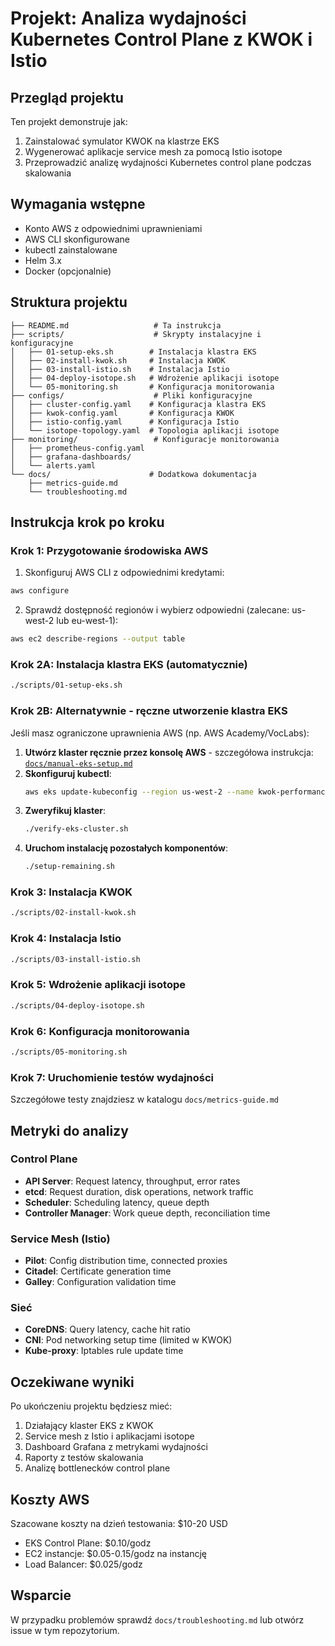# Projekt: Analiza wydajności Kubernetes Control Plane z KWOK i Istio

## Przegląd projektu

Ten projekt demonstruje jak:
1. Zainstalować symulator KWOK na klastrze EKS
2. Wygenerować aplikacje service mesh za pomocą Istio isotope
3. Przeprowadzić analizę wydajności Kubernetes control plane podczas skalowania

## Wymagania wstępne

- Konto AWS z odpowiednimi uprawnieniami
- AWS CLI skonfigurowane
- kubectl zainstalowane
- Helm 3.x
- Docker (opcjonalnie)

## Struktura projektu

```
├── README.md                   # Ta instrukcja
├── scripts/                    # Skrypty instalacyjne i konfiguracyjne
│   ├── 01-setup-eks.sh        # Instalacja klastra EKS
│   ├── 02-install-kwok.sh     # Instalacja KWOK
│   ├── 03-install-istio.sh    # Instalacja Istio
│   ├── 04-deploy-isotope.sh   # Wdrożenie aplikacji isotope
│   └── 05-monitoring.sh       # Konfiguracja monitorowania
├── configs/                    # Pliki konfiguracyjne
│   ├── cluster-config.yaml    # Konfiguracja klastra EKS
│   ├── kwok-config.yaml       # Konfiguracja KWOK
│   ├── istio-config.yaml      # Konfiguracja Istio
│   └── isotope-topology.yaml  # Topologia aplikacji isotope
├── monitoring/                 # Konfiguracje monitorowania
│   ├── prometheus-config.yaml
│   ├── grafana-dashboards/
│   └── alerts.yaml
└── docs/                      # Dodatkowa dokumentacja
    ├── metrics-guide.md
    └── troubleshooting.md
```

## Instrukcja krok po kroku

### Krok 1: Przygotowanie środowiska AWS

1. Skonfiguruj AWS CLI z odpowiednimi kredytami:
```bash
aws configure
```

2. Sprawdź dostępność regionów i wybierz odpowiedni (zalecane: us-west-2 lub eu-west-1):
```bash
aws ec2 describe-regions --output table
```

### Krok 2A: Instalacja klastra EKS (automatycznie)

```bash
./scripts/01-setup-eks.sh
```

### Krok 2B: Alternatywnie - ręczne utworzenie klastra EKS

Jeśli masz ograniczone uprawnienia AWS (np. AWS Academy/VocLabs):

1. **Utwórz klaster ręcznie przez konsolę AWS** - szczegółowa instrukcja: [`docs/manual-eks-setup.md`](docs/manual-eks-setup.md)
2. **Skonfiguruj kubectl**:
   ```bash
   aws eks update-kubeconfig --region us-west-2 --name kwok-performance-test
   ```
3. **Zweryfikuj klaster**:
   ```bash
   ./verify-eks-cluster.sh
   ```
4. **Uruchom instalację pozostałych komponentów**:
   ```bash
   ./setup-remaining.sh
   ```

### Krok 3: Instalacja KWOK

```bash
./scripts/02-install-kwok.sh
```

### Krok 4: Instalacja Istio

```bash
./scripts/03-install-istio.sh
```

### Krok 5: Wdrożenie aplikacji isotope

```bash
./scripts/04-deploy-isotope.sh
```

### Krok 6: Konfiguracja monitorowania

```bash
./scripts/05-monitoring.sh
```

### Krok 7: Uruchomienie testów wydajności

Szczegółowe testy znajdziesz w katalogu `docs/metrics-guide.md`

## Metryki do analizy

### Control Plane
- **API Server**: Request latency, throughput, error rates
- **etcd**: Request duration, disk operations, network traffic
- **Scheduler**: Scheduling latency, queue depth
- **Controller Manager**: Work queue depth, reconciliation time

### Service Mesh (Istio)
- **Pilot**: Config distribution time, connected proxies
- **Citadel**: Certificate generation time
- **Galley**: Configuration validation time

### Sieć
- **CoreDNS**: Query latency, cache hit ratio
- **CNI**: Pod networking setup time (limited w KWOK)
- **Kube-proxy**: Iptables rule update time

## Oczekiwane wyniki

Po ukończeniu projektu będziesz mieć:
1. Działający klaster EKS z KWOK
2. Service mesh z Istio i aplikacjami isotope
3. Dashboard Grafana z metrykami wydajności
4. Raporty z testów skalowania
5. Analizę bottlenecków control plane

## Koszty AWS

Szacowane koszty na dzień testowania: $10-20 USD
- EKS Control Plane: $0.10/godz
- EC2 instancje: $0.05-0.15/godz na instancję
- Load Balancer: $0.025/godz

## Wsparcie

W przypadku problemów sprawdź `docs/troubleshooting.md` lub otwórz issue w tym repozytorium.